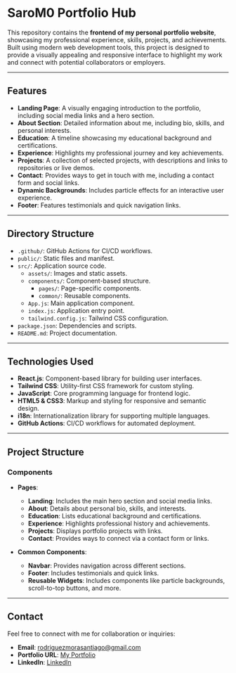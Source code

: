 
# SaroM0 Portfolio Hub

This repository contains the **frontend of my personal portfolio website**, showcasing my professional experience, skills, projects, and achievements. Built using modern web development tools, this project is designed to provide a visually appealing and responsive interface to highlight my work and connect with potential collaborators or employers.

---

## Features

- **Landing Page**: A visually engaging introduction to the portfolio, including social media links and a hero section.
- **About Section**: Detailed information about me, including bio, skills, and personal interests.
- **Education**: A timeline showcasing my educational background and certifications.
- **Experience**: Highlights my professional journey and key achievements.
- **Projects**: A collection of selected projects, with descriptions and links to repositories or live demos.
- **Contact**: Provides ways to get in touch with me, including a contact form and social links.
- **Dynamic Backgrounds**: Includes particle effects for an interactive user experience.
- **Footer**: Features testimonials and quick navigation links.

---

## Directory Structure

- `.github/`: GitHub Actions for CI/CD workflows.
- `public/`: Static files and manifest.
- `src/`: Application source code.
  - `assets/`: Images and static assets.
  - `components/`: Component-based structure.
    - `pages/`: Page-specific components.
    - `common/`: Reusable components.
  - `App.js`: Main application component.
  - `index.js`: Application entry point.
  - `tailwind.config.js`: Tailwind CSS configuration.
- `package.json`: Dependencies and scripts.
- `README.md`: Project documentation.

---

## Technologies Used

- **React.js**: Component-based library for building user interfaces.
- **Tailwind CSS**: Utility-first CSS framework for custom styling.
- **JavaScript**: Core programming language for frontend logic.
- **HTML5 & CSS3**: Markup and styling for responsive and semantic design.
- **i18n**: Internationalization library for supporting multiple languages.
- **GitHub Actions**: CI/CD workflows for automated deployment.

---

## Project Structure

### Components

- **Pages**:
  - **Landing**: Includes the main hero section and social media links.
  - **About**: Details about personal bio, skills, and interests.
  - **Education**: Lists educational background and certifications.
  - **Experience**: Highlights professional history and achievements.
  - **Projects**: Displays portfolio projects with links.
  - **Contact**: Provides ways to connect via a contact form or links.

- **Common Components**:
  - **Navbar**: Provides navigation across different sections.
  - **Footer**: Includes testimonials and quick links.
  - **Reusable Widgets**: Includes components like particle backgrounds, scroll-to-top buttons, and more.

---

## Contact

Feel free to connect with me for collaboration or inquiries:

- **Email**: rodriguezmorasantiago@gmail.com
- **Portfolio URL**: [My Portfolio](https://santiagorm.dev)
- **LinkedIn**: [LinkedIn](https://www.linkedin.com/in/santiago-rodriguez-5b2a17267/)

